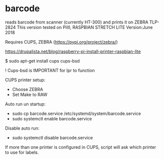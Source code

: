 # barcode
reads barcode from scanner (currently HT-300) and prints it on ZEBRA TLP-2824
This version tested on PiIII, RASPBIAN STRETCH LITE
Version:June 2018

Requires CUPS, ZEBRA (https://pypi.org/project/zebra/)

https://drupalista.net/blog/raspberry-pi-install-printer-raspbian-lite

$ sudo apt-get install cups cups-bsd

! Cups-bsd is IMPORTANT for lpr to function

CUPS printer setup:

- Choose ZEBRA
- Set Make to RAW

Auto run un startup:

- sudo cp barcode.service /etc/systemd/system/barcode.service
- sudo systemctl enable barcode.service

Disable auto run:
- sudo systemctl disable barcode.service

If more than one printer is configured in CUPS, script will ask which printer to use for labels.
